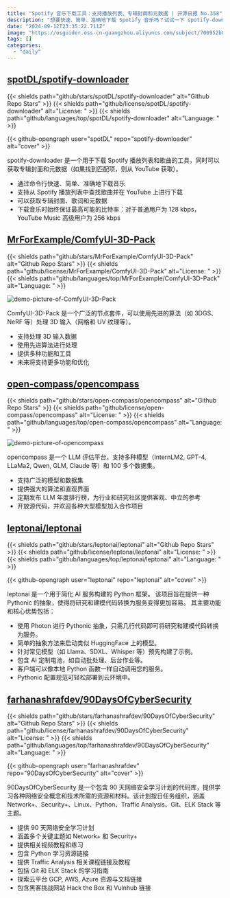 ```yaml
---
title: "Spotify 音乐下载工具：支持播放列表、专辑封面和元数据 | 开源日报 No.358"
description: "想要快速、简单、准确地下载 Spotify 音乐吗？试试一下 spotify-downloader 吧！这款工具不仅可以下载播放列表和歌曲，还可以获取专辑封面和元数据，让你的音乐下载体验更加完整和高品质。支持从 Spotify 播放列表中查找歌曲并在 YouTube 上下载，保证下载音乐时的最高比特率，让你尽情享受音乐的乐趣！快来体验吧！"
date: "2024-09-12T23:35:22.711Z"
image: "https://osguider.oss-cn-guangzhou.aliyuncs.com/subject/700952b0ae1d6f1be34e8a6c3e8854e2.png"
tags: []
categories:
  - "daily"
---
```


## [spotDL/spotify-downloader](https://github.com/spotDL/spotify-downloader)

{{< shields path="github/stars/spotDL/spotify-downloader" alt="Github Repo Stars" >}} {{< shields path="github/license/spotDL/spotify-downloader" alt="License: " >}} {{< shields path="github/languages/top/spotDL/spotify-downloader" alt="Language: " >}}

{{< github-opengraph user="spotDL" repo="spotify-downloader" alt="cover" >}}

spotify-downloader 是一个用于下载 Spotify 播放列表和歌曲的工具，同时可以获取专辑封面和元数据（如果找到匹配项，则从 YouTube 获取）。

- 通过命令行快速、简单、准确地下载音乐
- 支持从 Spotify 播放列表中查找歌曲并在 YouTube 上进行下载
- 可以获取专辑封面、歌词和元数据
- 下载音乐时始终保证最高可能的比特率：对于普通用户为 128 kbps，YouTube Music 高级用户为 256 kbps
  
## [MrForExample/ComfyUI-3D-Pack](https://github.com/MrForExample/ComfyUI-3D-Pack)

{{< shields path="github/stars/MrForExample/ComfyUI-3D-Pack" alt="Github Repo Stars" >}} {{< shields path="github/license/MrForExample/ComfyUI-3D-Pack" alt="License: " >}} {{< shields path="github/languages/top/MrForExample/ComfyUI-3D-Pack" alt="Language: " >}}

![demo-picture-of-ComfyUI-3D-Pack](https://static.osguider.com/subject/github/MrForExample/ComfyUI-3D-Pack/36692e18ebecda9063b4c8afec217e16.jpg)

ComfyUI-3D-Pack 是一个广泛的节点套件，可以使用先进的算法（如 3DGS、NeRF 等）处理 3D 输入（网格和 UV 纹理等）。

- 支持处理 3D 输入数据
- 使用先进算法进行处理
- 提供多种功能和工具
- 未来将支持更多功能和优化
  
## [open-compass/opencompass](https://github.com/open-compass/opencompass)

{{< shields path="github/stars/open-compass/opencompass" alt="Github Repo Stars" >}} {{< shields path="github/license/open-compass/opencompass" alt="License: " >}} {{< shields path="github/languages/top/open-compass/opencompass" alt="Language: " >}}

![demo-picture-of-opencompass](https://static.osguider.com/subject/github/open-compass/opencompass/a2859a21f90f351ba2f762794db86f62.png)

opencompass 是一个 LLM 评估平台，支持多种模型（InternLM2, GPT-4, LLaMa2, Qwen, GLM, Claude 等）和 100 多个数据集。

- 支持广泛的模型和数据集
- 提供强大的算法和直观界面
- 定期发布 LLM 年度排行榜，为行业和研究社区提供客观、中立的参考
- 开放源代码，并欢迎各种大型模型加入合作项目
  
## [leptonai/leptonai](https://github.com/leptonai/leptonai)

{{< shields path="github/stars/leptonai/leptonai" alt="Github Repo Stars" >}} {{< shields path="github/license/leptonai/leptonai" alt="License: " >}} {{< shields path="github/languages/top/leptonai/leptonai" alt="Language: " >}}

{{< github-opengraph user="leptonai" repo="leptonai" alt="cover" >}}

leptonai 是一个用于简化 AI 服务构建的 Python 框架。
该项目旨在提供一种 Pythonic 的抽象，使得将研究和建模代码转换为服务变得更加容易。
其主要功能和核心优势包括：

- 使用 Photon 进行 Pythonic 抽象，只需几行代码即可将研究和建模代码转换为服务。
- 简单的抽象方法来启动类似 HuggingFace 上的模型。
- 针对常见模型（如 Llama、SDXL、Whisper 等）预先构建了示例。
- 包含 AI 定制电池，如自动批处理、后台作业等。
- 客户端可以像本地 Python 函数一样自动调用您的服务。
- Pythonic 配置规范可轻松部署到云环境中。
  
## [farhanashrafdev/90DaysOfCyberSecurity](https://github.com/farhanashrafdev/90DaysOfCyberSecurity)

{{< shields path="github/stars/farhanashrafdev/90DaysOfCyberSecurity" alt="Github Repo Stars" >}} {{< shields path="github/license/farhanashrafdev/90DaysOfCyberSecurity" alt="License: " >}} {{< shields path="github/languages/top/farhanashrafdev/90DaysOfCyberSecurity" alt="Language: " >}}

{{< github-opengraph user="farhanashrafdev" repo="90DaysOfCyberSecurity" alt="cover" >}}

90DaysOfCyberSecurity 是一个包含 90 天网络安全学习计划的代码库，提供学习各种网络安全概念和技术所需的资源和材料。该计划按日任务组织，涵盖 Network+、Security+、Linux、Python、Traffic Analysis、Git、ELK Stack 等主题。

- 提供 90 天网络安全学习计划
- 涵盖多个关键主题如 Network+ 和 Security+
- 提供相关视频教程和练习
- 包含 Python 学习资源链接
- 提供 Traffic Analysis 相关课程链接及教程
- 包括 Git 和 ELK Stack 的学习指南
- 探索云平台 GCP, AWS, Azure 资源与文档链接
- 包含黑客挑战网站 Hack the Box 和 Vulnhub 链接
  
